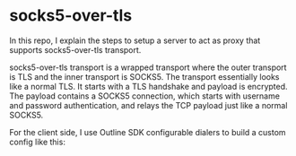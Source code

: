 # socks5-over-tls

In this repo, I explain the steps to setup a server to act as proxy that supports socks5-over-tls transport.

socks5-over-tls transport is a wrapped transport where the outer transport is TLS and the inner transport is SOCKS5. The transport essentially looks like a normal TLS. It starts with a TLS handshake and payload is encrypted. The payload contains a SOCKS5 connection, which starts with username and password authentication, and relays the TCP payload just like a normal SOCKS5. 

For the client side, I use Outline SDK configurable dialers to build a custom config like this:




